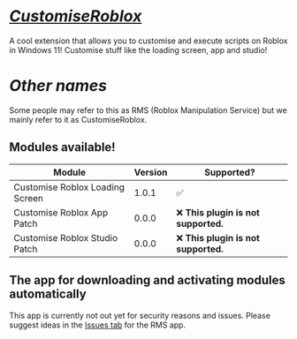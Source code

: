 # <ins>***CustomiseRoblox***</ins>
A cool extension that allows you to customise and execute scripts on Roblox in Windows 11! Customise stuff like the loading screen, app and studio!

# *Other names*
Some people may refer to this as RMS (Roblox Manipulation Service) but we mainly refer to it as CustomiseRoblox.

## Modules available!
| Module                          | Version | Supported?                           |
|---------------------------------|---------|--------------------------------------|
| Customise Roblox Loading Screen | 1.0.1   | ✅                                   |
| Customise Roblox App Patch      | 0.0.0   | ❌ **This plugin is not supported.** |
| Customise Roblox Studio Patch   | 0.0.0   | ❌ **This plugin is not supported.** |

## The app for downloading and activating modules automatically
This app is currently not out yet for security reasons and issues. Please suggest ideas in the [Issues tab](https://github.com/JustAnEric/CustomiseRoblox/issues) for the RMS app.
